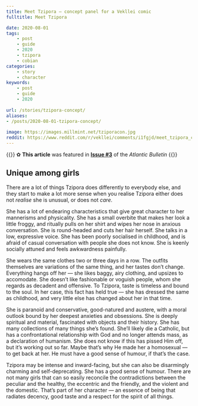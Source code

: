 ```yaml
---
title: Meet Tzipora — concept panel for a Vekllei comic
fulltitle: Meet Tzipora

date: 2020-08-01
tags:
    - post
    - guide
    - 2020
    - tzipora
    - cobian
categories:
    - story
    - character
keywords:
    - post
    - guide
    - 2020
    
url: /stories/tzipora-concept/
aliases:
- /posts/2020-08-01-tzipora-concept/
    
image: https://images.millmint.net/tziporacon.jpg
reddit: https://www.reddit.com/r/vekllei/comments/i1fgjd/meet_tzipora_concept_panel_for_a_vekllei_comic/
---
```


{{<note story>}}
✿ **This article** was featured in [**Issue #3**](/news/bulletin/2020/3) of the *Atlantic Bulletin*
{{</note>}}

## Unique among girls

There are a lot of things Tzipora does differently to everybody else, and they start to make a lot more sense when you realise Tzipora either does not *realise* she is unusual, or does not *care*.

She has a lot of endearing characteristics that give great character to her mannerisms and physicality. She has a small overbite that makes her look a little froggy, and ritually pulls on her shirt and wipes her nose in anxious conversation. She is round-headed and cuts her hair herself. She talks in a low, expressive voice. She has been poorly socialised in childhood, and is afraid of casual conversation with people she does not know. She is keenly socially attuned and feels awkwardness painfully.

She wears the same clothes two or three days in a row. The outfits themselves are variations of the same thing, and her tastes don’t change. Everything hangs off her — she likes baggy, airy clothing, and upsizes to accomodate. She doesn’t like fashionable or voguish people, whom she regards as decadent and offensive. To Tzipora, taste is timeless and bound to the soul. In her case, this fact has held true — she has dressed the same as childhood, and very little else has changed about her in that time.

She is paranoid and conservative, good-natured and austere, with a moral outlook bound by her deepest anxieties and obsessions. She is deeply spiritual and material, fascinated with objects and their history. She has many collections of many things she’s found. She’ll likely die a Catholic, but has a confrontational relationship with God and no longer attends mass, as a declaration of humanism. She does not know if this has pissed Him off, but it’s working out so far. Maybe that’s why He made her a homosexual — to get back at her. He must have a good sense of humour, if that’s the case.

Tzipora may be intense and inward-facing, but she can also be disarmingly charming and self-deprecating. She has a good sense of humour. There are not many girls that can so easily reconcile the contradictions between the peculiar and the healthy, the eccentric and the friendly, and the violent and the domestic. That’s part of her character — an essence of being that radiates decency, good taste and a respect for the spirit of all things.
